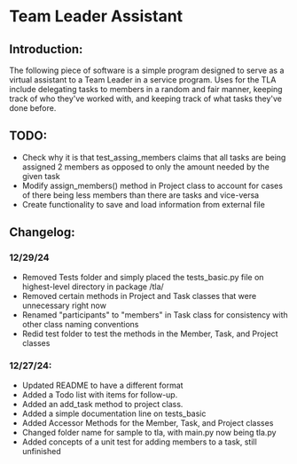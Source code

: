 # Team Leader Assistant

## Introduction:
The following piece of software is a simple program designed to serve as a virtual assistant to a Team Leader in a service program.
Uses for the TLA include delegating tasks to members in a random and fair manner, keeping track of who they've worked with,
and keeping track of what tasks they've done before.

## TODO:
*   Check why it is that test_assing_members claims that all tasks are being assigned 2 members as opposed to only the amount needed by the given task 
*   Modify assign_members() method in Project class to account for cases of there being less members than there are tasks and vice-versa
*   Create functionality to save and load information from external file

## Changelog:

### 12/29/24
*   Removed Tests folder and simply placed the tests_basic.py file on highest-level directory in package /tla/
*   Removed certain methods in Project and Task classes that were unnecessary right now
*   Renamed "participants" to "members" in Task class for consistency with other class naming conventions
*   Redid test folder to test the methods in the Member, Task, and Project classes

### 12/27/24: 
*   Updated README to have a different format
*   Added a Todo list with items for follow-up.
*   Added an add_task method to project class.
*   Added a simple documentation line on tests_basic
*   Added Accessor Methods for the Member, Task, and Project classes
*   Changed folder name for sample to tla, with main.py now being tla.py
*   Added concepts of a unit test for adding members to a task, still unfinished
